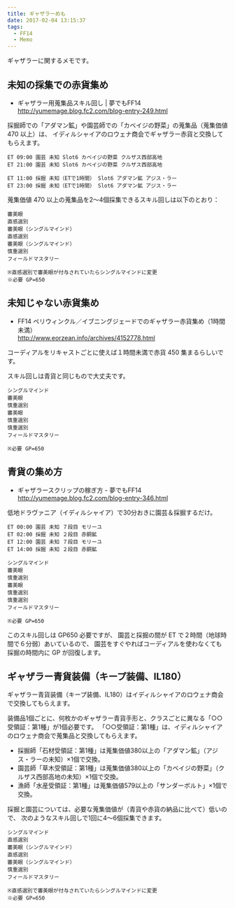 ```yaml
---
title: ギャザラーめも
date: 2017-02-04 13:15:37
tags:
  - FF14
  - Memo
---
```

ギャザラーに関するメモです。

<!-- toc -->


## 未知の採集での赤貨集め

 - ギャザラー用蒐集品スキル回し | 夢でもFF14   
   http://yumemage.blog.fc2.com/blog-entry-249.html

採掘師での「アダマン鉱」や園芸師での「カベイジの野菜」の蒐集品（蒐集価値 470 以上）は、
イディルシャイアのロウェナ商会でギャザラー赤貨と交換してもらえます。

```
ET 09:00 園芸 未知 Slot6 カベイジの野菜 クルザス西部高地
ET 21:00 園芸 未知 Slot6 カベイジの野菜 クルザス西部高地
```

```
ET 11:00 採掘 未知（ETで1時間） Slot6 アダマン鉱 アジス・ラー
ET 23:00 採掘 未知（ETで1時間） Slot6 アダマン鉱 アジス・ラー
```

蒐集価値 470 以上の蒐集品を2～4個採集できるスキル回しは以下のとおり：

```
審美眼
直感選別
審美眼（シングルマインド）
直感選別
審美眼（シングルマインド）
慎重選別
フィールドマスタリー

※直感選別で審美眼が付与されていたらシングルマインドに変更
※必要 GP=650
```


## 未知じゃない赤貨集め

 - FF14 ペリウィンクル／イブニングジェードでのギャザラー赤貨集め（1時間未満）    
   http://www.eorzean.info/archives/4152778.html

コーディアルをリキャストごとに使えば１時間未満で赤貨 450 集まるらしいです。

スキル回しは青貨と同じもので大丈夫です。

```
シングルマインド
審美眼
慎重選別
審美眼
慎重選別
慎重選別
フィールドマスタリー

※必要 GP=650
```


## 青貨の集め方

 - ギャザラースクリップの稼ぎ方 - 夢でもFF14    
   http://yumemage.blog.fc2.com/blog-entry-346.html

低地ドラヴァニア（イディルシャイア）で30分おきに園芸＆採掘するだけ。

```
ET 00:00 園芸 未知 ７段目 モリーユ
ET 02:00 採掘 未知 ２段目 赤銅鉱
ET 12:00 園芸 未知 ７段目 モリーユ
ET 14:00 採掘 未知 ２段目 赤銅鉱
```

```
シングルマインド
審美眼
慎重選別
審美眼
慎重選別
慎重選別
フィールドマスタリー

※必要 GP=650
```

このスキル回しは GP650 必要ですが、
園芸と採掘の間が ET で２時間（地球時間で６分弱）あいているので、
園芸をすぐやればコーディアルを使わなくても採掘の時間内に GP が回復します。


## ギャザラー青貨装備（キープ装備、IL180）

ギャザラー青貨装備（キープ装備、IL180）はイディルシャイアのロウェナ商会で交換してもらえます。

装備品1個ごとに、何枚かのギャザラー青貨手形と、クラスごとに異なる「○○受領証：第1種」が1個必要です。
「○○受領証：第1種」は、イディルシャイアのロウェナ商会で蒐集品と交換してもらえます。

- 採掘師「石材受領証：第1種」は蒐集価値380以上の「アダマン鉱」（アジス・ラーの未知）×1個で交換。
- 園芸師「草木受領証：第1種」は蒐集価値380以上の「カベイジの野菜」（クルザス西部高地の未知）×1個で交換。
- 漁師「水産受領証：第1種」は蒐集価値579以上の「サンダーボルト」×1個で交換。

採掘と園芸については、必要な蒐集価値が（青貨や赤貨の納品に比べて）低いので、
次のようなスキル回しで1回に4～6個採集できます。

```
シングルマインド
直感選別
審美眼（シングルマインド）
直感選別
審美眼（シングルマインド）
慎重選別
フィールドマスタリー

※直感選別で審美眼が付与されていたらシングルマインドに変更
※必要 GP=650
```
